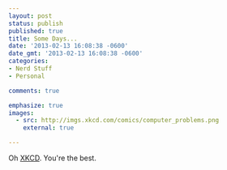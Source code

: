 ```yaml
---
layout: post
status: publish
published: true
title: Some Days...
date: '2013-02-13 16:08:38 -0600'
date_gmt: '2013-02-13 16:08:38 -0600'
categories:
- Nerd Stuff
- Personal

comments: true

emphasize: true
images:
  - src: http://imgs.xkcd.com/comics/computer_problems.png
    external: true

---
```



Oh <a href="http://xkcd.com/722/" target="_blank">XKCD</a>. You're the best.
